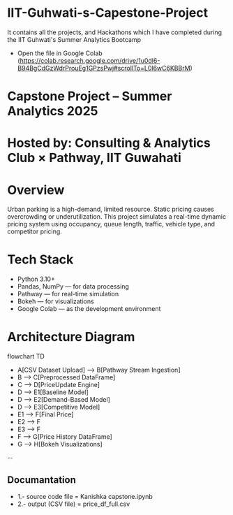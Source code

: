 # IIT-Guhwati-s-Capestone-Project
It contains all the projects, and Hackathons which I have completed during the IIT Guhwati's Summer Analytics Bootcamp
* Open the file in Google Colab (https://colab.research.google.com/drive/1u0dl6-B94BgCdGzWdrProuEg1GPzsPwj#scrollTo=L0l6wC6KBBrM)
# Capstone Project – Summer Analytics 2025
# Hosted by: Consulting & Analytics Club × Pathway, IIT Guwahati
# Overview
Urban parking is a high-demand, limited resource. Static pricing causes overcrowding or underutilization.
This project simulates a real-time dynamic pricing system using occupancy, queue length, traffic, vehicle type, and competitor pricing.

# Tech Stack
* Python 3.10+
* Pandas, NumPy — for data processing
* Pathway — for real-time simulation
* Bokeh — for visualizations
* Google Colab — as the development environment
  
# Architecture Diagram
flowchart TD
   * A[CSV Dataset Upload] --> B[Pathway Stream Ingestion]
   * B --> C[Preprocessed DataFrame]
   * C --> D[PriceUpdate Engine]
   * D --> E1[Baseline Model]
   * D --> E2[Demand-Based Model]
   * D --> E3[Competitive Model]
   * E1 --> F[Final Price]
   * E2 --> F
   * E3 --> F
   * F --> G[Price History DataFrame]
   * G --> H[Bokeh Visualizations]

--

## Documantation
 * 1.-  source code file =  Kanishka capstone.ipynb 
*  2.-  output (CSV file) = price_df_full.csv 
